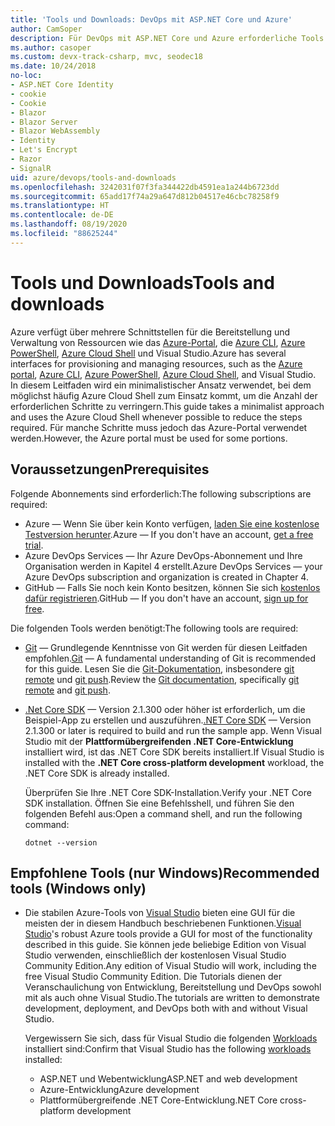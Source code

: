 ```yaml
---
title: 'Tools und Downloads: DevOps mit ASP.NET Core und Azure'
author: CamSoper
description: Für DevOps mit ASP.NET Core und Azure erforderliche Tools und Downloads.
ms.author: casoper
ms.custom: devx-track-csharp, mvc, seodec18
ms.date: 10/24/2018
no-loc:
- ASP.NET Core Identity
- cookie
- Cookie
- Blazor
- Blazor Server
- Blazor WebAssembly
- Identity
- Let's Encrypt
- Razor
- SignalR
uid: azure/devops/tools-and-downloads
ms.openlocfilehash: 3242031f07f3fa344422db4591ea1a244b6723dd
ms.sourcegitcommit: 65add17f74a29a647d812b04517e46cbc78258f9
ms.translationtype: HT
ms.contentlocale: de-DE
ms.lasthandoff: 08/19/2020
ms.locfileid: "88625244"
---
```

# <a name="tools-and-downloads"></a><span data-ttu-id="901f8-103">Tools und Downloads</span><span class="sxs-lookup"><span data-stu-id="901f8-103">Tools and downloads</span></span>

<span data-ttu-id="901f8-104">Azure verfügt über mehrere Schnittstellen für die Bereitstellung und Verwaltung von Ressourcen wie das [Azure-Portal](https://portal.azure.com), die [Azure CLI](/cli/azure/), [Azure PowerShell](/powershell/azure/overview), [Azure Cloud Shell](https://shell.azure.com/bash) und Visual Studio.</span><span class="sxs-lookup"><span data-stu-id="901f8-104">Azure has several interfaces for provisioning and managing resources, such as the [Azure portal](https://portal.azure.com), [Azure CLI](/cli/azure/), [Azure PowerShell](/powershell/azure/overview), [Azure Cloud Shell](https://shell.azure.com/bash), and Visual Studio.</span></span> <span data-ttu-id="901f8-105">In diesem Leitfaden wird ein minimalistischer Ansatz verwendet, bei dem möglichst häufig Azure Cloud Shell zum Einsatz kommt, um die Anzahl der erforderlichen Schritte zu verringern.</span><span class="sxs-lookup"><span data-stu-id="901f8-105">This guide takes a minimalist approach and uses the Azure Cloud Shell whenever possible to reduce the steps required.</span></span> <span data-ttu-id="901f8-106">Für manche Schritte muss jedoch das Azure-Portal verwendet werden.</span><span class="sxs-lookup"><span data-stu-id="901f8-106">However, the Azure portal must be used for some portions.</span></span>

## <a name="prerequisites"></a><span data-ttu-id="901f8-107">Voraussetzungen</span><span class="sxs-lookup"><span data-stu-id="901f8-107">Prerequisites</span></span>

<span data-ttu-id="901f8-108">Folgende Abonnements sind erforderlich:</span><span class="sxs-lookup"><span data-stu-id="901f8-108">The following subscriptions are required:</span></span>

* <span data-ttu-id="901f8-109">Azure &mdash; Wenn Sie über kein Konto verfügen, [laden Sie eine kostenlose Testversion herunter](https://azure.microsoft.com/free/dotnet/).</span><span class="sxs-lookup"><span data-stu-id="901f8-109">Azure &mdash; If you don't have an account, [get a free trial](https://azure.microsoft.com/free/dotnet/).</span></span>
* <span data-ttu-id="901f8-110">Azure DevOps Services &mdash; Ihr Azure DevOps-Abonnement und Ihre Organisation werden in Kapitel 4 erstellt.</span><span class="sxs-lookup"><span data-stu-id="901f8-110">Azure DevOps Services &mdash; your Azure DevOps subscription and organization is created in Chapter 4.</span></span>
* <span data-ttu-id="901f8-111">GitHub &mdash; Falls Sie noch kein Konto besitzen, können Sie sich [kostenlos dafür registrieren](https://github.com/join).</span><span class="sxs-lookup"><span data-stu-id="901f8-111">GitHub &mdash; If you don't have an account, [sign up for free](https://github.com/join).</span></span>

<span data-ttu-id="901f8-112">Die folgenden Tools werden benötigt:</span><span class="sxs-lookup"><span data-stu-id="901f8-112">The following tools are required:</span></span>

* <span data-ttu-id="901f8-113">[Git](https://git-scm.com/downloads) &mdash; Grundlegende Kenntnisse von Git werden für diesen Leitfaden empfohlen.</span><span class="sxs-lookup"><span data-stu-id="901f8-113">[Git](https://git-scm.com/downloads) &mdash; A fundamental understanding of Git is recommended for this guide.</span></span> <span data-ttu-id="901f8-114">Lesen Sie die [Git-Dokumentation](https://git-scm.com/doc), insbesondere [git remote](https://git-scm.com/docs/git-remote) und [git push](https://git-scm.com/docs/git-push).</span><span class="sxs-lookup"><span data-stu-id="901f8-114">Review the [Git documentation](https://git-scm.com/doc), specifically [git remote](https://git-scm.com/docs/git-remote) and [git push](https://git-scm.com/docs/git-push).</span></span>
* <span data-ttu-id="901f8-115">[.Net Core SDK](https://dotnet.microsoft.com/download/) &mdash; Version 2.1.300 oder höher ist erforderlich, um die Beispiel-App zu erstellen und auszuführen.</span><span class="sxs-lookup"><span data-stu-id="901f8-115">[.NET Core SDK](https://dotnet.microsoft.com/download/) &mdash; Version 2.1.300 or later is required to build and run the sample app.</span></span> <span data-ttu-id="901f8-116">Wenn Visual Studio mit der **Plattformübergreifenden .NET Core-Entwicklung** installiert wird, ist das .NET Core SDK bereits installiert.</span><span class="sxs-lookup"><span data-stu-id="901f8-116">If Visual Studio is installed with the **.NET Core cross-platform development** workload, the .NET Core SDK is already installed.</span></span>

    <span data-ttu-id="901f8-117">Überprüfen Sie Ihre .NET Core SDK-Installation.</span><span class="sxs-lookup"><span data-stu-id="901f8-117">Verify your .NET Core SDK installation.</span></span> <span data-ttu-id="901f8-118">Öffnen Sie eine Befehlsshell, und führen Sie den folgenden Befehl aus:</span><span class="sxs-lookup"><span data-stu-id="901f8-118">Open a command shell, and run the following command:</span></span>

    ```dotnetcli
    dotnet --version
    ```

## <a name="recommended-tools-windows-only"></a><span data-ttu-id="901f8-119">Empfohlene Tools (nur Windows)</span><span class="sxs-lookup"><span data-stu-id="901f8-119">Recommended tools (Windows only)</span></span>

* <span data-ttu-id="901f8-120">Die stabilen Azure-Tools von [Visual Studio](https://visualstudio.microsoft.com) bieten eine GUI für die meisten der in diesem Handbuch beschriebenen Funktionen.</span><span class="sxs-lookup"><span data-stu-id="901f8-120">[Visual Studio](https://visualstudio.microsoft.com)'s robust Azure tools provide a GUI for most of the functionality described in this guide.</span></span> <span data-ttu-id="901f8-121">Sie können jede beliebige Edition von Visual Studio verwenden, einschließlich der kostenlosen Visual Studio Community Edition.</span><span class="sxs-lookup"><span data-stu-id="901f8-121">Any edition of Visual Studio will work, including the free Visual Studio Community Edition.</span></span> <span data-ttu-id="901f8-122">Die Tutorials dienen der Veranschaulichung von Entwicklung, Bereitstellung und DevOps sowohl mit als auch ohne Visual Studio.</span><span class="sxs-lookup"><span data-stu-id="901f8-122">The tutorials are written to demonstrate development, deployment, and DevOps both with and without Visual Studio.</span></span>

  <span data-ttu-id="901f8-123">Vergewissern Sie sich, dass für Visual Studio die folgenden [Workloads](/visualstudio/install/modify-visual-studio) installiert sind:</span><span class="sxs-lookup"><span data-stu-id="901f8-123">Confirm that Visual Studio has the following [workloads](/visualstudio/install/modify-visual-studio) installed:</span></span>

  * <span data-ttu-id="901f8-124">ASP.NET und Webentwicklung</span><span class="sxs-lookup"><span data-stu-id="901f8-124">ASP.NET and web development</span></span>
  * <span data-ttu-id="901f8-125">Azure-Entwicklung</span><span class="sxs-lookup"><span data-stu-id="901f8-125">Azure development</span></span>
  * <span data-ttu-id="901f8-126">Plattformübergreifende .NET Core-Entwicklung</span><span class="sxs-lookup"><span data-stu-id="901f8-126">.NET Core cross-platform development</span></span>
